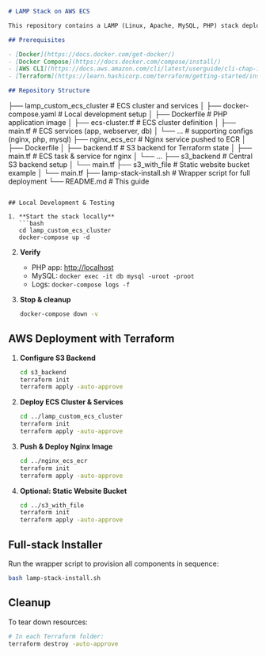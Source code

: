 ```markdown
# LAMP Stack on AWS ECS

This repository contains a LAMP (Linux, Apache, MySQL, PHP) stack deployed on AWS ECS using Terraform, with a local Docker Compose setup for development and testing.

## Prerequisites

- [Docker](https://docs.docker.com/get-docker/)
- [Docker Compose](https://docs.docker.com/compose/install/)
- [AWS CLI](https://docs.aws.amazon.com/cli/latest/userguide/cli-chap-install.html) configured with appropriate credentials
- [Terraform](https://learn.hashicorp.com/terraform/getting-started/install)

## Repository Structure

```

├── lamp\_custom\_ecs\_cluster    # ECS cluster and services
│   ├── docker-compose.yaml    # Local development setup
│   ├── Dockerfile             # PHP application image
│   ├── ecs-cluster.tf         # ECS cluster definition
│   ├── main.tf                # ECS services (app, webserver, db)
│   └── ...                    # supporting configs (nginx, php, mysql)
├── nginx\_ecs\_ecr              # Nginx service pushed to ECR
│   ├── Dockerfile
│   ├── backend.tf             # S3 backend for Terraform state
│   ├── main.tf                # ECS task & service for nginx
│   └── ...
├── s3\_backend                 # Central S3 backend setup
│   └── main.tf
├── s3\_with\_file               # Static website bucket example
│   └── main.tf
├── lamp-stack-install.sh      # Wrapper script for full deployment
└── README.md                  # This guide

````

## Local Development & Testing

1. **Start the stack locally**
   ```bash
   cd lamp_custom_ecs_cluster
   docker-compose up -d
````

2. **Verify**

   * PHP app: [http://localhost](http://localhost)
   * MySQL: `docker exec -it db mysql -uroot -proot`
   * Logs: `docker-compose logs -f`
3. **Stop & cleanup**

   ```bash
   docker-compose down -v
   ```

## AWS Deployment with Terraform

1. **Configure S3 Backend**

   ```bash
   cd s3_backend
   terraform init
   terraform apply -auto-approve
   ```
2. **Deploy ECS Cluster & Services**

   ```bash
   cd ../lamp_custom_ecs_cluster
   terraform init
   terraform apply -auto-approve
   ```
3. **Push & Deploy Nginx Image**

   ```bash
   cd ../nginx_ecs_ecr
   terraform init
   terraform apply -auto-approve
   ```
4. **Optional: Static Website Bucket**

   ```bash
   cd ../s3_with_file
   terraform init
   terraform apply -auto-approve
   ```

## Full-stack Installer

Run the wrapper script to provision all components in sequence:

```bash
bash lamp-stack-install.sh
```

## Cleanup

To tear down resources:

```bash
# In each Terraform folder:
terraform destroy -auto-approve
```

```
```
